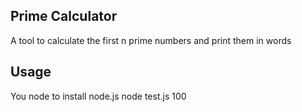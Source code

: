 ## Prime Calculator
A tool to calculate the first n prime numbers and print them in words

## Usage
You node to install node.js
node test.js 100